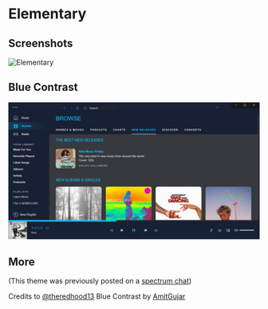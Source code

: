 # Elementary

## Screenshots

![Elementary](https://i.imgur.com/w8A5q9U.png)

## Blue Contrast

<img src = "screenshot.jpg" alt="Theme Screenshot">

## More

(This theme was previously posted on a [spectrum chat](https://spectrum.chat/spicetify/themes?tab=posts))

Credits to [@theredhood13](https://github.com/theredhood13)
Blue Contrast by [AmitGujar](https://github.com/AmitGujar)
